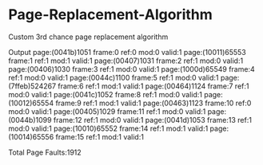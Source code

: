 # Page-Replacement-Algorithm
Custom 3rd chance page replacement algorithm


Output
 page:(0041b)1051   frame:0  ref:0 mod:0 valid:1
 page:(10011)65553  frame:1  ref:1 mod:1 valid:1
 page:(00407)1031   frame:2  ref:1 mod:0 valid:1
 page:(00406)1030   frame:3  ref:1 mod:0 valid:1
 page:(1000d)65549  frame:4  ref:1 mod:0 valid:1
 page:(0044c)1100   frame:5  ref:1 mod:0 valid:1
 page:(7ffeb)524267 frame:6  ref:1 mod:1 valid:1
 page:(00464)1124   frame:7  ref:1 mod:0 valid:1
 page:(0041c)1052   frame:8  ref:1 mod:0 valid:1
 page:(10012)65554  frame:9  ref:1 mod:1 valid:1
 page:(00463)1123   frame:10 ref:0 mod:0 valid:1
 page:(00405)1029   frame:11 ref:1 mod:0 valid:1
 page:(0044b)1099   frame:12 ref:1 mod:0 valid:1
 page:(0041d)1053   frame:13 ref:1 mod:0 valid:1
 page:(10010)65552  frame:14 ref:1 mod:1 valid:1
 page:(10014)65556  frame:15 ref:1 mod:1 valid:1
  
Total Page Faults:1912

